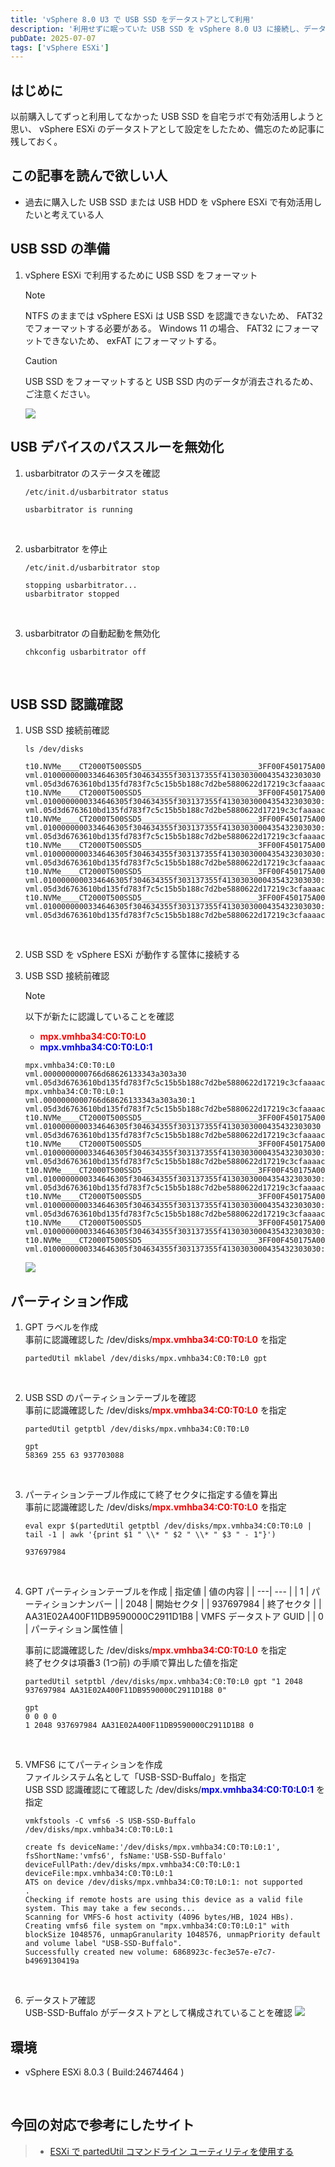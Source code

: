 ```yaml
---
title: 'vSphere 8.0 U3 で USB SSD をデータストアとして利用'
description: '利用せずに眠っていた USB SSD を vSphere 8.0 U3 に接続し、データストアとして利用した。'
pubDate: 2025-07-07
tags: ['vSphere ESXi']
---
```

## はじめに
以前購入してずっと利用してなかった USB SSD を自宅ラボで有効活用しようと思い、 vSphere ESXi のデータストアとして設定をしたため、備忘のため記事に残しておく。

## この記事を読んで欲しい人
* 過去に購入した USB SSD または USB HDD を vSphere ESXi で有効活用したいと考えている人

## USB SSD の準備
1. vSphere ESXi で利用するために USB SSD をフォーマット
    > [!NOTE]
    > NTFS のままでは vSphere ESXi は USB SSD を認識できないため、 FAT32 でフォーマットする必要がある。
    > Windows 11 の場合、 FAT32 にフォーマットできないため、 exFAT にフォーマットする。

    > [!CAUTION]
    > USB SSD をフォーマットすると USB SSD 内のデータが消去されるため、ご注意ください。

    ![](/images/vsphere-esxi-usb-ssd-01/WS000148.webp)
    <br>

## USB デバイスのパススルーを無効化
1. usbarbitrator のステータスを確認
    ```shell
    /etc/init.d/usbarbitrator status
    ```

    ```
    usbarbitrator is running
    ```
    <br>

1. usbarbitrator を停止
    ```shell
    /etc/init.d/usbarbitrator stop
    ```

    ```
    stopping usbarbitrator...  
    usbarbitrator stopped
    ```
    <br>

1. usbarbitrator の自動起動を無効化
    ```shell
    chkconfig usbarbitrator off
    ```
    <br>

## USB SSD 認識確認
1. USB SSD 接続前確認
    ```shell
    ls /dev/disks
    ```
    ```
    t10.NVMe____CT2000T500SSD5__________________________3FF00F450175A000      vml.0100000000334646305f304634355f303137355f4130303000435432303030        vml.05d3d6763610bd135fd783f7c5c15b5b188c7d2be5880622d17219c3cfaaaac872  
    t10.NVMe____CT2000T500SSD5__________________________3FF00F450175A000:1    vml.0100000000334646305f304634355f303137355f4130303000435432303030:1      vml.05d3d6763610bd135fd783f7c5c15b5b188c7d2be5880622d17219c3cfaaaac872:1  
    t10.NVMe____CT2000T500SSD5__________________________3FF00F450175A000:5    vml.0100000000334646305f304634355f303137355f4130303000435432303030:5      vml.05d3d6763610bd135fd783f7c5c15b5b188c7d2be5880622d17219c3cfaaaac872:5  
    t10.NVMe____CT2000T500SSD5__________________________3FF00F450175A000:6    vml.0100000000334646305f304634355f303137355f4130303000435432303030:6      vml.05d3d6763610bd135fd783f7c5c15b5b188c7d2be5880622d17219c3cfaaaac872:6  
    t10.NVMe____CT2000T500SSD5__________________________3FF00F450175A000:7    vml.0100000000334646305f304634355f303137355f4130303000435432303030:7      vml.05d3d6763610bd135fd783f7c5c15b5b188c7d2be5880622d17219c3cfaaaac872:7  
    t10.NVMe____CT2000T500SSD5__________________________3FF00F450175A000:8    vml.0100000000334646305f304634355f303137355f4130303000435432303030:8      vml.05d3d6763610bd135fd783f7c5c15b5b188c7d2be5880622d17219c3cfaaaac872:8  
    ```
    <br>

1. USB SSD を vSphere ESXi が動作する筐体に接続する
    <br>

1. USB SSD 接続前確認
    > [!NOTE]
    > 以下が新たに認識していることを確認
    > * <b><span style="color: red; ">mpx.vmhba34:C0:T0:L0</span></b>
    > * <b><span style="color: blue; ">mpx.vmhba34:C0:T0:L0\:1</span></b>
    ```
    mpx.vmhba34:C0:T0:L0                                                      vml.0000000000766d68626133343a303a30                                      vml.05d3d6763610bd135fd783f7c5c15b5b188c7d2be5880622d17219c3cfaaaac872  
    mpx.vmhba34:C0:T0:L0:1                                                    vml.0000000000766d68626133343a303a30:1                                    vml.05d3d6763610bd135fd783f7c5c15b5b188c7d2be5880622d17219c3cfaaaac872:1  
    t10.NVMe____CT2000T500SSD5__________________________3FF00F450175A000      vml.0100000000334646305f304634355f303137355f4130303000435432303030        vml.05d3d6763610bd135fd783f7c5c15b5b188c7d2be5880622d17219c3cfaaaac872:5  
    t10.NVMe____CT2000T500SSD5__________________________3FF00F450175A000:1    vml.0100000000334646305f304634355f303137355f4130303000435432303030:1      vml.05d3d6763610bd135fd783f7c5c15b5b188c7d2be5880622d17219c3cfaaaac872:6  
    t10.NVMe____CT2000T500SSD5__________________________3FF00F450175A000:5    vml.0100000000334646305f304634355f303137355f4130303000435432303030:5      vml.05d3d6763610bd135fd783f7c5c15b5b188c7d2be5880622d17219c3cfaaaac872:7  
    t10.NVMe____CT2000T500SSD5__________________________3FF00F450175A000:6    vml.0100000000334646305f304634355f303137355f4130303000435432303030:6      vml.05d3d6763610bd135fd783f7c5c15b5b188c7d2be5880622d17219c3cfaaaac872:8  
    t10.NVMe____CT2000T500SSD5__________________________3FF00F450175A000:7    vml.0100000000334646305f304634355f303137355f4130303000435432303030:7  
    t10.NVMe____CT2000T500SSD5__________________________3FF00F450175A000:8    vml.0100000000334646305f304634355f303137355f4130303000435432303030:8  
    ```
     ![](/images/vsphere-esxi-usb-ssd-01/WS000267.webp)
   <br>

## パーティション作成
1. GPT ラベルを作成  
    事前に認識確認した /dev/disks/<b><span style="color: red; ">mpx.vmhba34:C0:T0:L0</span></b> を指定
    ```shell
    partedUtil mklabel /dev/disks/mpx.vmhba34:C0:T0:L0 gpt
    ```
    <br>

1. USB SSD のパーティションテーブルを確認  
    事前に認識確認した /dev/disks/<b><span style="color: red; ">mpx.vmhba34:C0:T0:L0</span></b> を指定
    ```shell
    partedUtil getptbl /dev/disks/mpx.vmhba34:C0:T0:L0
    ```

    ```
    gpt  
    58369 255 63 937703088
    ```
    <br>

1. パーティションテーブル作成にて終了セクタに指定する値を算出  
    事前に認識確認した /dev/disks/<b><span style="color: red; ">mpx.vmhba34:C0:T0:L0</span></b> を指定
    ```
    eval expr $(partedUtil getptbl /dev/disks/mpx.vmhba34:C0:T0:L0 | tail -1 | awk '{print $1 " \\* " $2 " \\* " $3 " - 1"}')
    ```

    ```
    937697984
    ```
    <br>

1. GPT パーティションテーブルを作成
    | 指定値 | 値の内容 |
    | ---| --- |
    | 1 | パーティションナンバー |
    | 2048 | 開始セクタ |
    | 937697984 | 終了セクタ |
    | AA31E02A400F11DB9590000C2911D1B8 | VMFS データストア GUID |
    | 0 | パーティション属性値 |

    事前に認識確認した /dev/disks/<b><span style="color: red; ">mpx.vmhba34:C0:T0:L0</span></b> を指定  
    終了セクタは項番3 (1つ前) の手順で算出した値を指定  

    ```shell
    partedUtil setptbl /dev/disks/mpx.vmhba34:C0:T0:L0 gpt "1 2048 937697984 AA31E02A400F11DB9590000C2911D1B8 0"
    ```
    ```
    gpt  
    0 0 0 0  
    1 2048 937697984 AA31E02A400F11DB9590000C2911D1B8 0
    ```
    <br>

1. VMFS6 にてパーティションを作成  
    ファイルシステム名として「USB-SSD-Buffalo」を指定  
    USB SSD 認識確認にて確認した /dev/disks/<b><span style="color: blue; ">mpx.vmhba34:C0:T0:L0\:1</span></b> を指定  

    ```shell
    vmkfstools -C vmfs6 -S USB-SSD-Buffalo /dev/disks/mpx.vmhba34:C0:T0:L0:1
    ```
    ```
    create fs deviceName:'/dev/disks/mpx.vmhba34:C0:T0:L0:1', fsShortName:'vmfs6', fsName:'USB-SSD-Buffalo'  
    deviceFullPath:/dev/disks/mpx.vmhba34:C0:T0:L0:1 deviceFile:mpx.vmhba34:C0:T0:L0:1  
    ATS on device /dev/disks/mpx.vmhba34:C0:T0:L0:1: not supported  
    .  
    Checking if remote hosts are using this device as a valid file system. This may take a few seconds...  
    Scanning for VMFS-6 host activity (4096 bytes/HB, 1024 HBs).  
    Creating vmfs6 file system on "mpx.vmhba34:C0:T0:L0:1" with blockSize 1048576, unmapGranularity 1048576, unmapPriority default and volume label "USB-SSD-Buffalo".  
    Successfully created new volume: 6868923c-fec3e57e-e7c7-b4969130419a
    ```
    <br>

1. データストア確認  
    USB-SSD-Buffalo がデータストアとして構成されていることを確認
    ![](/images/vsphere-esxi-usb-ssd-01/WS000268.webp)

## 環境
* vSphere ESXi 8.0.3 ( Build\:24674464 )
<br>

## 今回の対応で参考にしたサイト
> * [ESXi で partedUtil コマンドライン ユーティリティを使用する](https://knowledge.broadcom.com/external/article/341076/esxi-partedutil.html)